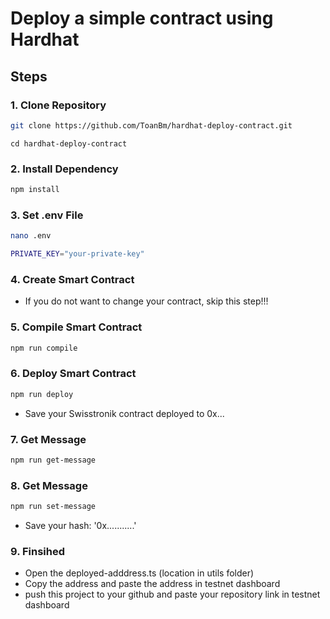 # Deploy a simple contract using Hardhat

## Steps

### 1. Clone Repository

```bash
git clone https://github.com/ToanBm/hardhat-deploy-contract.git
```

```
cd hardhat-deploy-contract
```

### 2. Install Dependency

```bash
npm install
```

### 3. Set .env File

```bash
nano .env
```

```bash
PRIVATE_KEY="your-private-key"
```

### 4. Create Smart Contract

- If you do not want to change your contract, skip this step!!!

### 5. Compile Smart Contract

```bash
npm run compile
```

### 6. Deploy Smart Contract

```bash
npm run deploy
```
- Save your Swisstronik contract deployed to 0x...

### 7. Get Message

```bash
npm run get-message
```

### 8. Get Message

```bash
npm run set-message
```
- Save your hash: '0x...........'

### 9. Finsihed

- Open the deployed-adddress.ts (location in utils folder)
- Copy the address and paste the address in testnet dashboard
- push this project to your github and paste your repository link in testnet dashboard



